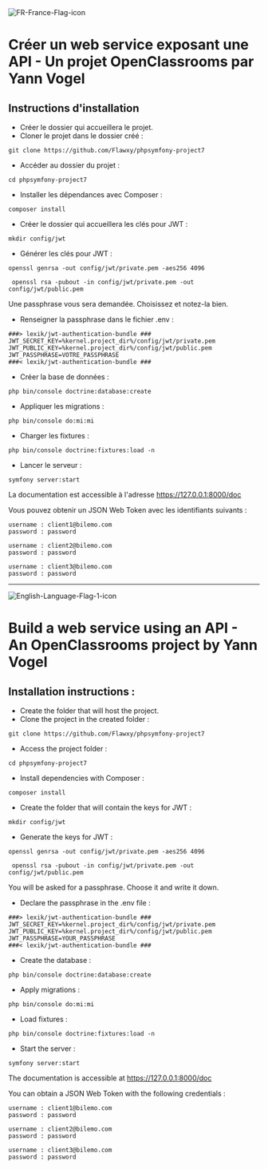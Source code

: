 <img src="https://i.ibb.co/r2sV4QT/FR-France-Flag-icon.png" alt="FR-France-Flag-icon"/>

# Créer un web service exposant une API - Un projet OpenClassrooms par Yann Vogel

## Instructions d'installation

-  Créer le dossier qui accueillera le projet.
-  Cloner le projet dans le dossier créé :

`git clone https://github.com/Flawxy/phpsymfony-project7`

-  Accéder au dossier du projet :

`cd phpsymfony-project7`

-  Installer les dépendances avec Composer :

`composer install`

-  Créer le dossier qui accueillera les clés pour JWT :

`mkdir config/jwt`

-  Générer les clés pour JWT :

```
openssl genrsa -out config/jwt/private.pem -aes256 4096
 
 openssl rsa -pubout -in config/jwt/private.pem -out config/jwt/public.pem
```
Une passphrase vous sera demandée. Choisissez et notez-la bien.

-  Renseigner la passphrase dans le fichier .env :

```
###> lexik/jwt-authentication-bundle ###
JWT_SECRET_KEY=%kernel.project_dir%/config/jwt/private.pem
JWT_PUBLIC_KEY=%kernel.project_dir%/config/jwt/public.pem
JWT_PASSPHRASE=VOTRE_PASSPHRASE
###< lexik/jwt-authentication-bundle ###
```
-  Créer la base de données :

`php bin/console doctrine:database:create`

-  Appliquer les migrations :

`php bin/console do:mi:mi`

-  Charger les fixtures :

`php bin/console doctrine:fixtures:load -n`

-  Lancer le serveur :

`symfony server:start`

La documentation est accessible à l'adresse <https://127.0.0.1:8000/doc>

Vous pouvez obtenir un JSON Web Token avec les identifiants suivants :
```
username : client1@bilemo.com
password : password
```
```
username : client2@bilemo.com
password : password
```
```
username : client3@bilemo.com
password : password
```

----

<img src="https://i.ibb.co/z5XtvLj/English-Language-Flag-1-icon.png" alt="English-Language-Flag-1-icon"/>

# Build a web service using an API - An OpenClassrooms project by Yann Vogel


## Installation instructions :

-  Create the folder that will host the project.
-  Clone the project in the created folder :

`git clone https://github.com/Flawxy/phpsymfony-project7`

-  Access the project folder :

`cd phpsymfony-project7`

-  Install dependencies with Composer :

`composer install`

-  Create the folder that will contain the keys for JWT :

`mkdir config/jwt`

-  Generate the keys for JWT :

```
openssl genrsa -out config/jwt/private.pem -aes256 4096
 
 openssl rsa -pubout -in config/jwt/private.pem -out config/jwt/public.pem
```
You will be asked for a passphrase. Choose it and write it down.

-  Declare the passphrase in the .env file :

```
###> lexik/jwt-authentication-bundle ###
JWT_SECRET_KEY=%kernel.project_dir%/config/jwt/private.pem
JWT_PUBLIC_KEY=%kernel.project_dir%/config/jwt/public.pem
JWT_PASSPHRASE=YOUR_PASSPHRASE
###< lexik/jwt-authentication-bundle ###
```
-  Create the database :

`php bin/console doctrine:database:create`

-  Apply migrations :

`php bin/console do:mi:mi`

-  Load fixtures :

`php bin/console doctrine:fixtures:load -n`

-  Start the server :

`symfony server:start`

The documentation is accessible at <https://127.0.0.1:8000/doc>

You can obtain a JSON Web Token with the following credentials :
```
username : client1@bilemo.com
password : password
```
```
username : client2@bilemo.com
password : password
```
```
username : client3@bilemo.com
password : password
```
